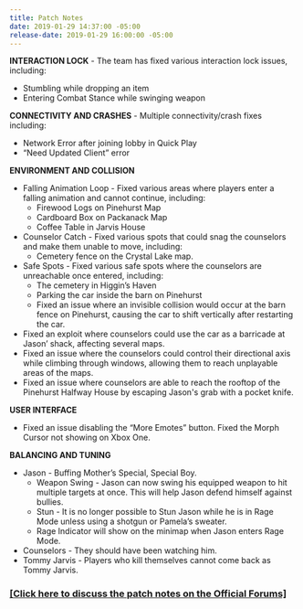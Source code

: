 ```yaml
---
title: Patch Notes
date: 2019-01-29 14:37:00 -05:00
release-date: 2019-01-29 16:00:00 -05:00
---
```


**INTERACTION LOCK** - The team has fixed various interaction lock issues, including:
* Stumbling while dropping an item
* Entering Combat Stance while swinging weapon

**CONNECTIVITY AND CRASHES** - Multiple connectivity/crash fixes including:
* Network Error after joining lobby in Quick Play
* “Need Updated Client” error

**ENVIRONMENT AND COLLISION**
* Falling Animation Loop - Fixed various areas where players enter a falling animation and cannot continue, including:
     * Firewood Logs on Pinehurst Map
     * Cardboard Box on Packanack Map
     * Coffee Table in Jarvis House
* Counselor Catch - Fixed various spots that could snag the counselors and make them unable to move, including:
     * Cemetery fence on the Crystal Lake map.
* Safe Spots - Fixed various safe spots where the counselors are unreachable once entered, including:
     * The cemetery in Higgin’s Haven
     * Parking the car inside the barn on Pinehurst
     * Fixed an issue where an invisible collision would occur at the barn fence on Pinehurst, causing the car to shift vertically after restarting the car.
* Fixed an exploit where counselors could use the car as a barricade at Jason’ shack, affecting several maps.
* Fixed an issue where the counselors could control their directional axis while climbing through windows, allowing them to reach unplayable areas of the maps.
* Fixed an issue where counselors are able to reach the rooftop of the Pinehurst Halfway House by escaping Jason's grab with a pocket knife.

**USER INTERFACE**
* Fixed an issue disabling the “More Emotes” button.
Fixed the Morph Cursor not showing on Xbox One.

**BALANCING AND TUNING**
* Jason - Buffing Mother’s Special, Special Boy.
     * Weapon Swing - Jason can now swing his equipped weapon to hit multiple targets at once. This will help Jason defend himself against bullies.
     * Stun - It is no longer possible to Stun Jason while he is in Rage Mode unless using a shotgun or Pamela’s sweater.
     * Rage Indicator will show on the minimap when Jason enters Rage Mode. 
* Counselors - They should have been watching him.
* Tommy Jarvis - Players who kill themselves cannot come back as Tommy Jarvis. 

### [[Click here to discuss the patch notes on the Official Forums]](http://forum.f13game.com/topic/25343-patch-notes-111618/)
